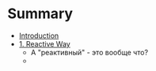 # Summary

* [Introduction](README.md)
* [1. Reactive Way](chapter1.md)
  * А "реактивный" - это вообще что?
  * 



